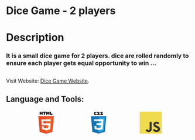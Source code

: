 # Dice Game - 2 players
# Description
### It is a small dice game for 2 players. dice are rolled randomly to ensure each player gets equal opportunity to win ...

## 
Visit Website: [Dice Game Website]().

## Language and Tools: 
<div style="display: flex; justify-content: space-evenly">
<img src="https://raw.githubusercontent.com/github/explore/80688e429a7d4ef2fca1e82350fe8e3517d3494d/topics/html/html.png" alt="html" height="60" style="margin:4px">
<img src="https://raw.githubusercontent.com/github/explore/80688e429a7d4ef2fca1e82350fe8e3517d3494d/topics/css/css.png" alt="css" height="60" style="margin:4px">
<img src="https://raw.githubusercontent.com/github/explore/80688e429a7d4ef2fca1e82350fe8e3517d3494d/topics/javascript/javascript.png" alt="JavaScript" height="60" style="margin:4px">
</div>